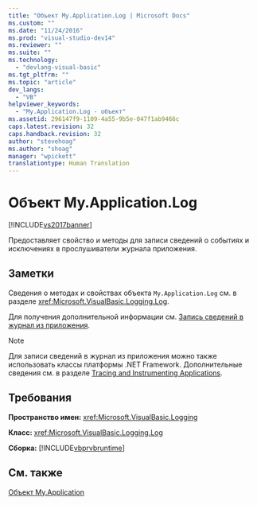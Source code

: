 ```yaml
---
title: "Объект My.Application.Log | Microsoft Docs"
ms.custom: ""
ms.date: "11/24/2016"
ms.prod: "visual-studio-dev14"
ms.reviewer: ""
ms.suite: ""
ms.technology: 
  - "devlang-visual-basic"
ms.tgt_pltfrm: ""
ms.topic: "article"
dev_langs: 
  - "VB"
helpviewer_keywords: 
  - "My.Application.Log - объект"
ms.assetid: 296147f9-1109-4a55-9b5e-047f1ab9466c
caps.latest.revision: 32
caps.handback.revision: 32
author: "stevehoag"
ms.author: "shoag"
manager: "wpickett"
translationtype: Human Translation
---
```

# Объект My.Application.Log
[!INCLUDE[vs2017banner](../../../csharp/includes/vs2017banner.md)]

Предоставляет свойство и методы для записи сведений о событиях и исключениях в прослушиватели журнала приложения.  
  
## Заметки  
 Сведения о методах и свойствах объекта `My.Application.Log` см. в разделе <xref:Microsoft.VisualBasic.Logging.Log>.  
  
 Для получения дополнительной информации см. [Запись сведений в журнал из приложения](../../../visual-basic/developing-apps/programming/log-info/logging-information-from-the-application.md).  
  
> [!NOTE]
>  Для записи сведений в журнал из приложения можно также использовать классы платформы .NET Framework. Дополнительные сведения см. в разделе [Tracing and Instrumenting Applications](../Topic/Tracing%20and%20Instrumenting%20Applications.md).  
  
## Требования  
 **Пространство имен:** <xref:Microsoft.VisualBasic.Logging>  
  
 **Класс:** <xref:Microsoft.VisualBasic.Logging.Log>  
  
 **Сборка:** [!INCLUDE[vbprvbruntime](../../../visual-basic/language-reference/objects/includes/vbprvbruntime_md.md)]  
  
## См. также  
 [Объект My.Application](../../../visual-basic/language-reference/objects/my-application-object.md)